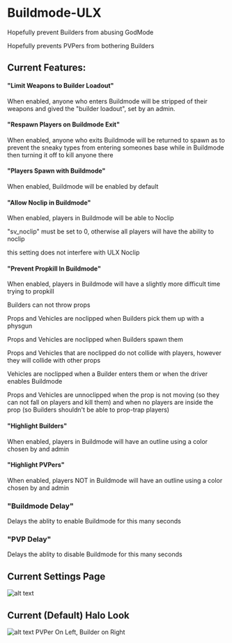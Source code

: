 # Buildmode-ULX
Hopefully prevent Builders from abusing GodMode

Hopefully prevents PVPers from bothering Builders

## Current Features:

#### "Limit Weapons to Builder Loadout"
When enabled, anyone who enters Buildmode will be stripped of their weapons and gived the "builder loadout", set by an admin.

#### "Respawn Players on Buildmode Exit"
When enabled, anyone who exits Buildmode will be returned to spawn as to prevent the sneaky types from entering someones base while in Buildmode then turning it off to kill anyone there

#### "Players Spawn with Buildmode"
When enabled, Buildmode will be enabled by default

#### "Allow Noclip in Buildmode"
When enabled, players in Buildmode will be able to Noclip

"sv_noclip" must be set to 0, otherwise all players will have the ability to noclip

this setting does not interfere with ULX Noclip

#### "Prevent Propkill In Buildmode"
When enabled, players in Buildmode will have a slightly more difficult time trying to propkill

Builders can not throw props

Props and Vehicles are noclipped when Builders pick them up with a physgun

Props and Vehicles are noclipped when Builders spawn them

Props and Vehicles that are noclipped do not collide with players, however they will collide with other props

Vehicles are noclipped when a Builder enters them or when the driver enables Buildmode

Props and Vehicles are unnoclipped when the prop is not moving (so they can not fall on players and kill them) and when no players are inside the prop (so Builders shouldn't be able to prop-trap players)

#### "Highlight Builders"
When enabled, players in Buildmode will have an outline using a color chosen by and admin

#### "Highlight PVPers"
When enabled, players NOT in Buildmode will have an outline using a color chosen by and admin

### "Buildmode Delay"
Delays the ablity to enable Buildmode for this many seconds

### "PVP Delay"
Delays the ablity to disable Buildmode for this many seconds

## Current Settings Page
![alt text](https://i.imgur.com/jba0lh8.png "ULX Settings Page")

## Current (Default) Halo Look
![alt text](http://i.imgur.com/ShtCPL7.png "Halos")
PVPer On Left, Builder on Right
